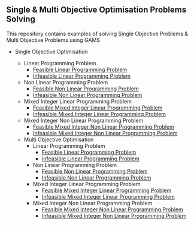 ## Single & Multi Objective Optimisation Problems Solving
This repository contains examples of solving Single Objective Problems &amp; Multi Objective Problems using GAMS

* Single Objective Optimisation
    - Linear Programming Problem
         - [Feasible Linear Programming Problem](https://github.com/Nikitha2309/Single-Multi-Objective-Problems-Solving/tree/main/Single%20Objective/LP/Feasible)
         - [Infeasible Linear Programming Problem](https://github.com/Nikitha2309/Single-Multi-Objective-Problems-Solving/tree/main/Single%20Objective/LP/InFeasible)
     - Non Linear Programming Problem
         - [Feasible Non Linear Programming Problem](https://github.com/Nikitha2309/Single-Multi-Objective-Problems-Solving/tree/main/Single%20Objective/NLP/Feasible)
         - [Infeasible Non Linear Programming Problem](https://github.com/Nikitha2309/Single-Multi-Objective-Problems-Solving/tree/main/Single%20Objective/NLP/InFeasible)
     - Mixed Integer Linear Programming Problem
         - [Feasible Mixed Integer Linear Programming Problem](https://github.com/Nikitha2309/Single-Multi-Objective-Problems-Solving/tree/main/Single%20Objective/MILP/Feasible)
         - [Infeasible Mixed Integer Linear Programming Problem](https://github.com/Nikitha2309/Single-Multi-Objective-Problems-Solving/tree/main/Single%20Objective/MILP/InFeasible)
     - Mixed Integer Non Linear Programming Problem
         - [Feasible Mixed Integer Non Linear Programming Problem](https://github.com/Nikitha2309/Single-Multi-Objective-Problems-Solving/tree/main/Single%20Objective/MINLP/Feasible)
         - [Infeasible Mixed Integer Non Linear Programming Problem](https://github.com/Nikitha2309/Single-Multi-Objective-Problems-Solving/tree/main/Single%20Objective/MINLP/InFeasible)
         
  * Multi Objective Optimisation 
    - Linear Programming Problem
         - [Feasible Linear Programming Problem](https://github.com/Nikitha2309/Single-Multi-Objective-Problems-Solving/tree/main/Multi%20Objective/LP/Feasible)
         - [Infeasible Linear Programming Problem](https://github.com/Nikitha2309/Single-Multi-Objective-Problems-Solving/tree/main/Multi%20Objective/LP/InFeasible)
     - Non Linear Programming Problem
         - [Feasible Non Linear Programming Problem](https://github.com/Nikitha2309/Single-Multi-Objective-Problems-Solving/tree/main/Multi%20Objective/NLP/Feasible)
         - [Infeasible Non Linear Programming Problem](https://github.com/Nikitha2309/Single-Multi-Objective-Problems-Solving/tree/main/Multi%20Objective/NLP/InFeasible)
     - Mixed Integer Linear Programming Problem
         - [Feasible Mixed Integer Linear Programming Problem](https://github.com/Nikitha2309/Single-Multi-Objective-Problems-Solving/tree/main/Multi%20Objective/MILP/Feasible)
         - [Infeasible Mixed Integer Linear Programming Problem](https://github.com/Nikitha2309/Single-Multi-Objective-Problems-Solving/tree/main/Multi%20Objective/MILP/InFeasible)
     - Mixed Integer Non Linear Programming Problem
         - [Feasible Mixed Integer Non Linear Programming Problem](https://github.com/Nikitha2309/Single-Multi-Objective-Problems-Solving/tree/main/Multi%20Objective/MINLP/Feasible)
         - [Infeasible Mixed Integer Non Linear Programming Problem](https://github.com/Nikitha2309/Single-Multi-Objective-Problems-Solving/tree/main/Multi%20Objective/MINLP/InFeasible)
